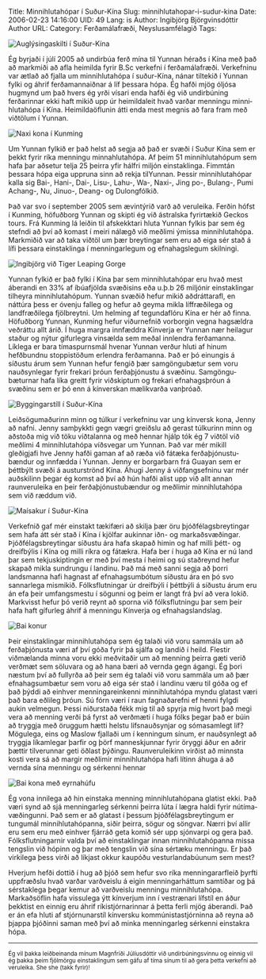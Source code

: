 Title: Minnihlutahópar í Suður-Kína
Slug: minnihlutahopar-i-sudur-kina
Date: 2006-02-23 14:16:00
UID: 49
Lang: is
Author: Ingibjörg Björgvinsdóttir
Author URL: 
Category: Ferðamálafræði, Neyslusamfélagið
Tags: 

![Auglýsingaskilti í Suður-Kína](91.jpg)

Ég byrjaði í júlí 2005 að undirbúa ferð mína til Yunnan héraðs í Kína með það að markmiði að afla heimilda fyrir B.Sc verkefni í ferðamálafræði. Verkefninu var ætlað að fjalla um minni&shy;hluta&shy;hópa í suður-Kína, nánar tiltekið í Yunnan fylki og áhrif ferðamannaiðnar á líf þessara hópa. Ég hafði mjög óljósa hugmynd um það hvers ég yrði vísari enda hafði ég við undirbúning ferðarinnar ekki haft mikið upp úr heimildaleit hvað varðar menningu minni&shy;hluta&shy;hópa í Kína. Heimilda&shy;öflunin átti enda mest megnis að fara fram með viðtölum í Yunnan.  

![Naxi kona í Kunming](87.jpg)

Um Yunnan fylkið er það helst að segja að það er svæði í Suður Kína sem er þekkt fyrir ríka menningu minna&shy;hluta&shy;hópa.  Af þeim 51 minni&shy;hluta&shy;hópum sem hafa þar aðsetur telja 25 þeirra yfir hálfri miljón einstaklinga.  Fimmtán þessara hópa eiga uppruna sinn að rekja tilYunnan.  Þessir minni&shy;hluta&shy;hópar kalla sig Bai-, Hani-, Dai-, Lisu-, Lahu-, Wa-, Naxi-, Jing po-, Bulang-, Pumi Achang-, Nu, Jinuo-, Deang- og Dulongfólkið.


Það var svo í september 2005 sem ævintýrið varð að veruleika. Ferðin hófst í  Kunming, höfuðborg Yunnan og skipti ég við ástralska fyrirtækið Geckos tours. Frá Kunming lá leiðin til afskekktari hluta Yunnan fylkis þar sem ég stefndi að því að komast í meiri nálægð við meðlimi ýmissa minni&shy;hluta&shy;hópa.   Markmiðið var að taka viðtöl um þær breytingar sem eru að eiga sér stað á lífi þessara einstaklinga í menningar&shy;legum og efnahagslegum skilningi.  

![Ingibjörg við Tiger Leaping Gorge](90.jpg)

Yunnan fylkið er það fylki í Kína þar sem minni&shy;hluta&shy;hópar eru hvað mest áberandi en  33% af íbúafjölda svæðisins eða u.þ.b 26 miljónir einstaklingar tilheyra minni&shy;hluta&shy;hópum. Yunnan svæðið hefur mikið aðdráttarafl, en náttúra þess er óvenju falleg og hefur að geyma mikla  líffræðilega og landfræðilega fjölbreytni. Um helming af tegundaflóru Kína er hér að finna.  Höfuðborg Yunnan, Kunming hefur viðurnefnið vorborgin vegna hagsældra veðráttu allt árið. Í huga margra innfæddra Kínverja er Yunnan nær heilagur staður og nýtur gífurlegra vinsælda sem meðal innlendra ferðamanna. Líklega er bara tímaspurnsmál hvenar Yunnan verður hluti af hinum hefðbundnu stoppistöðum erlendra ferðamanna.  Það er þó einungis á síðustu árum sem Yunnan  hefur fengið þær samgöngubætur sem voru nauðsynlegar fyrir frekari þróun ferðaþjónustu á svæðinu.  Samgöngu&shy;bæturnar hafa líka greitt fyrir viðskiptum og  frekari efnahagsþróun á svæðinu sem er þó enn á kínverskan mælikvarða vanþróað.    

![Byggingarstíll í Suður-Kína](93.jpg)

Leiðsögu&shy;maðurinn minn og túlkur í verkefninu var ung kínversk kona, Jenny að nafni.  Jenny samþykkti gegn vægri greiðslu að gerast túlkurinn minn og aðstoða mig við töku viðtalanna og með hennar hjálp tók ég 7 viðtöl við meðlimi 4 minni&shy;hluta&shy;hópa víðsvegar um Yunnan. Það var mér mikill gleðigjafi hve Jenny hafði gaman af að ræða við fátæka ferða&shy;þjónustu&shy;bændur og innfædda í Yunnan.  Jenny er borgarbarn frá Guayan sem er þéttbýlt svæði á  austurströnd Kína.  Áhugi Jenny á viðfangs&shy;efninu var mér auðskilinn þegar ég komst að því að hún hafði alist upp við allt annan raunveruleika en þeir ferða&shy;þjónustu&shy;bændur og meðlimir minni&shy;hluta&shy;hópa sem við ræddum við.  

![Maísakur í Suður-Kína](89.jpg)

Verkefnið gaf mér einstakt tækifæri að skilja  þær öru þjóð&shy;félags&shy;breytingar sem hafa átt sér stað í Kína í kjölfar aukinnar iðn- og markaðs&shy;væðingar.  Þjóð&shy;félags&shy;breytingar síðustu ára hafa skapað himin og haf milli þétt- og dreifbýlis í Kína og milli ríkra og fátækra.  Hafa ber í huga að Kína er nú land þar sem tekju&shy;skiptingin er með því mesta í heimi og sú staðreynd hefur skapað mikla sundrungu í landinu.  Það má með sanni segja að þorri landsmanna hafi hagnast af efnahags&shy;umbótum síðustu ára en þó svo sannarlega mismikið.  Fólks&shy;flutningar úr dreifbýli í þéttbýli á síðustu árum eru án efa þeir umfangsmestu í sögunni og þeim er langt frá því að vera lokið. Markvisst hefur þó verið reynt að sporna við fólks&shy;flutningu þar sem þeir hafa haft gífurleg áhrif á menningu Kínverja og efnahags&shy;landslag.  

![Bai konur](92.jpg)

Þeir einstaklingar minni&shy;hluta&shy;hópa sem ég talaði við  voru sammála um að ferðaþjónusta væri af því góða fyrir þá sjálfa og landið í heild.  Flestir viðmælanda minna voru ekki meðvitaðir um að menning þeirra gæti verið verðmæt sem söluvara og að hana bæri að vernda gegn ágangi.   Ég þori næstum því að fullyrða að þeir sem ég talaði við voru sammála um að þær efnahags&shy;umbætur sem voru að eiga sér stað í landinu væru til góða og ef það þýddi að einhver menningar&shy;einkenni minni&shy;hluta&shy;hópa myndu glatast væri það bara eðlileg þróun.  Sú fórn væri í raun fagnaðarefni ef henni fylgdi aukin velmegun.  Þessi niðurstaða fékk mig til að spyrja mig hvort það megi vera að menning verði þá fyrst að verðmæti í huga fólks þegar það er búin að tryggja  með öruggum hætti helstu lífs&shy;nauð&shy;synjar og sómasamlegt líf? Mögulega, eins og Maslow fjallaði um í  kenningum sínum, er nauðsynlegt að  tryggja líkamlegar þarfir og  þörf manneskjunnar fyrir öryggi áður en aðrir þættir tilverunnar geti öðlast þýðingu.  Raunveru&shy;leikinn virðist að minnsta kosti vera sá að margir meðlimir minni&shy;hluta&shy;hópa hafi lítinn áhuga á að vernda sína menningu og sérkenni hennar

![Bai kona með eyrnahúfu](88.jpg)

Ég vona innilega að hin einstaka menning minni&shy;hluta&shy;hópana glatist ekki.  Það væri synd að sjá menningarleg sérkenni þeirra lúta í lægra haldi fyrir nútíma&shy;væðingunni. Það sem er að glatast í þessum þjóð&shy;félags&shy;breytingum er tungumál minni&shy;hluta&shy;hópanna, siðir þeirra, sögur og söngvar.  Nærri því allir eru sem eru með einhver fjárráð geta komið sér upp sjónvarpi og gera það. Fólks&shy;flutningarnir valda því að einstaklingar innan minni&shy;hluta&shy;hópanna missa tengslin við hópinn og þar með tengslin við sína sértæku menningu. Er það virkilega þess virði að líkjast okkur kaupóðu vestur&shy;landa&shy;búunum sem mest?

Hverjum hefði dottið í hug að þjóð sem hefur svo ríka menningar&shy;arfleið þyrfti uppfræðslu  hvað varðar varðveislu á eigin menningar&shy;háttum samtíðar og þá sérstaklega þegar kemur að varðveislu menningu minni&shy;hluta&shy;hópa.   Markaðsöflin hafa vissulega ýtt kínverjum inn í vestrænari lífstíl en áður þekktist en einnig eru áhrif ríki&shy;stjórnarinnar á þetta ferli mjög áberandi.  Það er án efa hluti af stjórnunar&shy;stíl kínversku kommúnista&shy;stjórninna að reyna að þjappa þjóðinni saman með því að minka menningarleg sérkenni einstakra hópa.

----

<small class="blurb">Ég vil þakka leiðbeinanda mínum Magnfríði Júlíusdóttir við undir&shy;búnings&shy;vinnu og einnig vil ég þakka þeim fjölmörgu einstaklingum sem gáfu af tíma sínum til að gera þetta verkefni að veruleika.  She she (takk fyrir)!</small>
